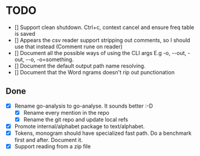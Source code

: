 # TODO

-   [] Support clean shutdown. Ctrl+c, context cancel and ensure freq table is saved
-   [] Appears the csv reader support stripping out comments, so I should use that instead (Comment rune on reader)
-   [] Document all the possible ways of using the CLI args E.g -o, --out, -out, --o, -o=something.
-   [] Document the default output path name resolving.
-   [] Document that the Word ngrams doesn't rip out punctionation

## Done

-   [x] Rename go-analysis to go-analyse. It sounds better :-D
    -   [x] Rename every mention in the repo
    -   [x] Rename the git repo and update local refs
-   [x] Promote internal/alphabet package to text/alphabet.
-   [x] Tokens, monogram should have specialized fast path. Do a benchmark first and after. Document it.
-   [x] Support reading from a zip file
